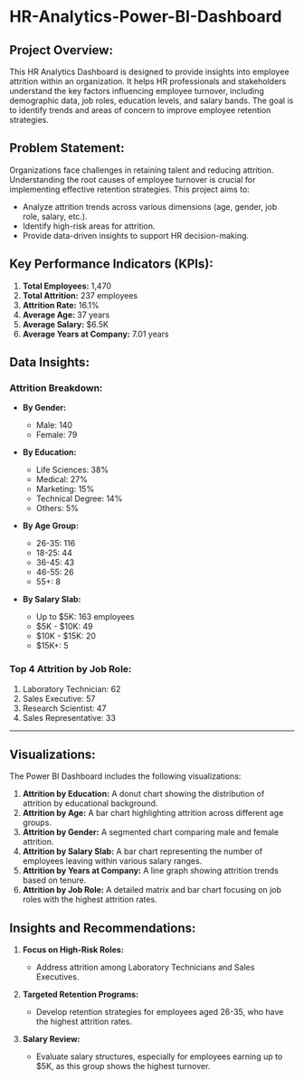 # HR-Analytics-Power-BI-Dashboard

## Project Overview:
This HR Analytics Dashboard is designed to provide insights into employee attrition within an organization. It helps HR professionals and stakeholders understand the key factors influencing employee turnover, including demographic data, job roles, education levels, and salary bands. The goal is to identify trends and areas of concern to improve employee retention strategies.

## Problem Statement:
Organizations face challenges in retaining talent and reducing attrition. Understanding the root causes of employee turnover is crucial for implementing effective retention strategies. This project aims to:
- Analyze attrition trends across various dimensions (age, gender, job role, salary, etc.).
- Identify high-risk areas for attrition.
- Provide data-driven insights to support HR decision-making.

## Key Performance Indicators (KPIs):
1. **Total Employees:** 1,470  
2. **Total Attrition:** 237 employees  
3. **Attrition Rate:** 16.1%  
4. **Average Age:** 37 years  
5. **Average Salary:** $6.5K  
6. **Average Years at Company:** 7.01 years  

## Data Insights:
### **Attrition Breakdown:**
- **By Gender:**  
  - Male: 140  
  - Female: 79  

- **By Education:**  
  - Life Sciences: 38%  
  - Medical: 27%  
  - Marketing: 15%  
  - Technical Degree: 14%  
  - Others: 5%  

- **By Age Group:**  
  - 26-35: 116  
  - 18-25: 44  
  - 36-45: 43  
  - 46-55: 26  
  - 55+: 8  

- **By Salary Slab:**  
  - Up to $5K: 163 employees  
  - $5K - $10K: 49  
  - $10K - $15K: 20  
  - $15K+: 5  

### **Top 4 Attrition by Job Role:**
1. Laboratory Technician: 62  
2. Sales Executive: 57  
3. Research Scientist: 47  
4. Sales Representative: 33  

---

## Visualizations:
The Power BI Dashboard includes the following visualizations:
1. **Attrition by Education:** A donut chart showing the distribution of attrition by educational background.
2. **Attrition by Age:** A bar chart highlighting attrition across different age groups.
3. **Attrition by Gender:** A segmented chart comparing male and female attrition.
4. **Attrition by Salary Slab:** A bar chart representing the number of employees leaving within various salary ranges.
5. **Attrition by Years at Company:** A line graph showing attrition trends based on tenure.
6. **Attrition by Job Role:** A detailed matrix and bar chart focusing on job roles with the highest attrition rates.

## Insights and Recommendations:
1. **Focus on High-Risk Roles:**  
   - Address attrition among Laboratory Technicians and Sales Executives.

2. **Targeted Retention Programs:**  
   - Develop retention strategies for employees aged 26-35, who have the highest attrition rates.

3. **Salary Review:**  
   - Evaluate salary structures, especially for employees earning up to $5K, as this group shows the highest turnover.
